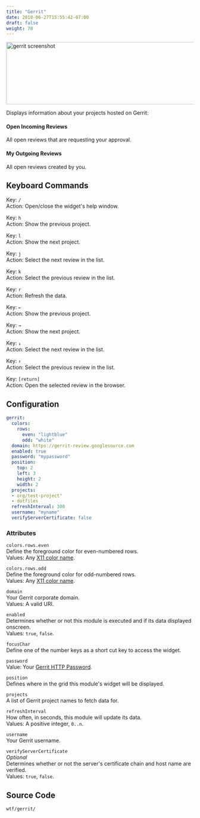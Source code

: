```yaml
---
title: "Gerrit"
date: 2018-06-27T15:55:42-07:00
draft: false
weight: 70
---
```


<img class="screenshot" src="/imgs/modules/gerrit.png" width="640" height="167" alt="gerrit screenshot" />

Displays information about your projects hosted on Gerrit:

#### Open Incoming Reviews

All open reviews that are requesting your approval.

#### My Outgoing Reviews

All open reviews created by you.

## Keyboard Commands

<span class="caption">Key:</span> `/` <br />
<span class="caption">Action:</span> Open/close the widget's help window.

<span class="caption">Key:</span> `h` <br />
<span class="caption">Action:</span> Show the previous project.

<span class="caption">Key:</span> `l` <br />
<span class="caption">Action:</span> Show the next project.

<span class="caption">Key:</span> `j` <br />
<span class="caption">Action:</span> Select the next review in the list.

<span class="caption">Key:</span> `k` <br />
<span class="caption">Action:</span> Select the previous review in the list.

<span class="caption">Key:</span> `r` <br />
<span class="caption">Action:</span> Refresh the data.

<span class="caption">Key:</span> `←` <br />
<span class="caption">Action:</span> Show the previous project.

<span class="caption">Key:</span> `→` <br />
<span class="caption">Action:</span> Show the next project.

<span class="caption">Key:</span> `↓` <br />
<span class="caption">Action:</span> Select the next review in the list.

<span class="caption">Key:</span> `↑` <br />
<span class="caption">Action:</span> Select the previous review in the list.

<span class="caption">Key:</span> `[return]` <br />
<span class="caption">Action:</span> Open the selected review in the browser.

## Configuration

```yaml
gerrit:
  colors:
    rows:
      even: "lightblue"
      odd: "white"
  domain: https://gerrit-review.googlesource.com
  enabled: true
  password: "mypassword"
  position:
    top: 2
    left: 3
    height: 2
    width: 2
  projects:
  - org/test-project"
  - dotfiles
  refreshInterval: 300
  username: "myname"
  verifyServerCertificate: false
```

### Attributes

`colors.rows.even` <br />
Define the foreground color for even-numbered rows. <br />
Values: Any <a href="https://en.wikipedia.org/wiki/X11_color_names">X11
color name</a>.

`colors.rows.odd` <br />
Define the foreground color for odd-numbered rows. <br />
Values: Any <a href="https://en.wikipedia.org/wiki/X11_color_names">X11
color name</a>.

`domain` <br />
Your Gerrit corporate domain. <br />
Values: A valid URI.

`enabled` <br />
Determines whether or not this module is executed and if its data displayed onscreen. <br />
Values: `true`, `false`.

`focusChar` <br />
Define one of the number keys as a short cut key to access the widget. <br />

`password` <br />
Value: Your <a href="https://gerrit-review.googlesource.com/Documentation/user-upload.html#http">Gerrit HTTP Password</a>.

`position` <br />
Defines where in the grid this module's widget will be displayed. <br />

`projects` <br />
A list of Gerrit project names to fetch data for. <br />

`refreshInterval` <br />
How often, in seconds, this module will update its data. <br />
Values: A positive integer, `0..n`.

`username` <br />
Your Gerrit username.

`verifyServerCertificate` <br />
_Optional_ <br />
Determines whether or not the server's certificate chain and host name are verified. <br />
Values: `true`, `false`.

## Source Code

```bash
wtf/gerrit/
```
